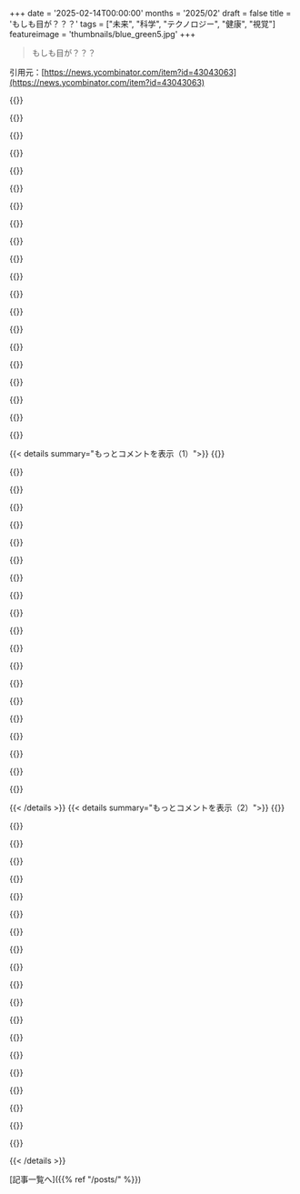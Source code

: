 +++
date = '2025-02-14T00:00:00'
months = '2025/02'
draft = false
title = 'もしも目が？？？'
tags = ["未来", "科学", "テクノロジー", "健康", "視覚"]
featureimage = 'thumbnails/blue_green5.jpg'
+++

> もしも目が？？？

引用元：[https://news.ycombinator.com/item?id=43043063](https://news.ycombinator.com/item?id=43043063)

{{<matomeQuote body="高校のCSの先生が、horseshoe crabの目について教えてくれたんだ。彼の話だと、目の視野より大きいものは見えないらしくて、小さい生物を食べるのに役立ってるみたい。Excelで神経ネットワークモデルを使った授業もあったよ。彼は本当に素晴らしい先生で、好奇心と洞察力を教えてくれた。" userName="p0w3n3d" createdAt="2025-02-14T12:36:45" color="#785bff">}}

{{<matomeQuote body="目の視野より大きいものが見えないって、ちょっと理解できないな。人間も、もし大きな均一に照らされた物体が目の前にあったら、見えなくなるのと同じじゃないの？" userName="pinoy420" createdAt="2025-02-14T13:27:31" color="">}}

{{<matomeQuote body="使ったモデルは、目に入るものが大きいと線に見えるって感じだった。目にフィットした物は色付けされて、大きい物はそうじゃなかった。Excelで神経ネットワークモデルを作ったみたいだけど、どこから持ってきたのか不思議。" userName="p0w3n3d" createdAt="2025-02-18T13:58:15" color="">}}

{{<matomeQuote body="物のエッジが見えるだけだったらどうなるか想像してみて。ほとんどの目は、網膜でエッジを検出してから信号が視覚皮質に届くんだ。" userName="davedx" createdAt="2025-02-14T13:45:37" color="#ff5733">}}

{{<matomeQuote body="彼の講義は、’目が全くない祖先から始めると仮定して’って感じ。 ’光に反応する細胞のシートだけがあった’って言うのは基本的すぎると思うけど、それにはいろんな要素が必要だよね。" userName="wolfhumble" createdAt="2025-02-14T10:51:24" color="#45d325">}}

{{<matomeQuote body="単細胞生物も光に反応することができて、光から離れたり近づいたりできる。signal cellのErythropsidiniumには、すでに’目’があるってさ: https://en.wikipedia.org/wiki/Erythropsidinium" userName="Gupie" createdAt="2025-02-14T12:49:23" color="">}}

{{<matomeQuote body="そうそう、単細胞生物でもすごく複雑な仕組みがあるんだよね。" userName="wolfhumble" createdAt="2025-02-14T13:04:25" color="">}}

{{<matomeQuote body="原始的な多細胞生物については、自信がないんだけど、原始的なシステムはこんなに複雑な経路が必要ないと思うんだ。ただ光感知細胞がシグナルを出せるだけで、中心神経系はいらないんじゃないかな。" userName="gchamonlive" createdAt="2025-02-14T12:23:48" color="#785bff">}}

{{<matomeQuote body="それは正しい。RhodopsinはGタンパク質共役受容体で、活性化されると細胞内のGタンパク質がいろいろな細胞過程を活性化したり抑制したりするよ。" userName="jhedwards" createdAt="2025-02-14T17:30:11" color="#ff5733">}}

{{<matomeQuote body="あなたの異議が何なのかよく分からないんだけど。進化を学ぶ時には始まりを選ばなくちゃ。’光感知のシートから目が進化する’って質問は特に重要だよ。" userName="stickfigure" createdAt="2025-02-14T15:49:51" color="#785bff">}}

{{<matomeQuote body="それについてはちょっと保留。少なくとも私の経験では、二種類の創造論者がいる。進化を否定するのが宗教的信念の核となっている人たち。このタイプは進化についての話を聞く気はないんじゃないかな。" userName="Verdex" createdAt="2025-02-14T16:12:19" color="">}}

{{<matomeQuote body="Creationistsは目が進化するのは無理だって主張するけど、Dawkinsはそれが間違いだって説明してるよ。目は進化の過程で形が変わる例としてよく取り上げられるから、特に無神論的な家庭で育った子に説明するのは理にかなってるね。" userName="tga_d" createdAt="2025-02-14T18:16:22" color="#ff5c5c">}}

{{<matomeQuote body="おいおい、簡単に考えないでくれ！そんなシンプルな動物はなくて、目を進化させるにはいろんなステップが必要だってことを忘れてるよ！" userName="hwillis" createdAt="2025-02-14T18:15:30" color="">}}

{{<matomeQuote body="他の感覚細胞もあるから、ちょっとした変異で光を感じることができるようになると思う。たとえば、ある種のヘビは熱を感じる細胞があって、それが目の進化の中間段階みたいだな。" userName="procaryote" createdAt="2025-02-14T11:44:34" color="">}}

{{<matomeQuote body="目がどう進化するかの議論は、感覚細胞を持ってるが目がない複雑な生物から始めるのが合理的だと思う。一気にすべてを説明する必要はないよ。" userName="procaryote" createdAt="2025-02-14T19:30:06" color="#785bff">}}

{{<matomeQuote body="その話は確か『The Blind Watchmaker』を基にしてるんだけど、進化の過程を説明するための例を使ってるだけだから、はっきりした始めと終わりは必要ないんだよ。" userName="flir" createdAt="2025-02-14T14:26:46" color="">}}

{{<matomeQuote body="目が進化するのは急な崖を登るのではなく、緩い坂道を上るようなものだと思う。" userName="hiccuphippo" createdAt="2025-02-14T15:49:45" color="">}}

{{<matomeQuote body="君の前提には賛同できないな。たとえば、神経信号は化学的なものが普通で、目を進化させるには既存のシステムを再利用することが大事なんだ。" userName="dekhn" createdAt="2025-02-14T18:08:29" color="#ff5733">}}

{{<matomeQuote body="光感受性の細胞が別の目的に役立つなら、神経系も自然とできるんじゃないかな。" userName="nurettin" createdAt="2025-02-15T06:19:17" color="">}}

{{<matomeQuote body="これは生物学より物理やCSに関わる質問だと思うけど、目の実験を生体全体に適用できるシミュレーターがいつできるんだろう？" userName="nomilk" createdAt="2025-02-14T02:46:05" color="">}}

{{< details summary="もっとコメントを表示（1）">}}
{{<matomeQuote body="実は今、そのシミュレーターを作ってるんだ。まだ全体の複雑さをモデル化するには遠いけど、簡単なバージョンはできる。最近、C Elegansの3Dモデルも作ったよ。" userName="MVissers" createdAt="2025-02-14T03:02:05" color="#45d325">}}

{{<matomeQuote body="面白いプロジェクトだけど、最初のシンプルなルール、果たして充分シンプルかな？親が持つ特性を受け付けるってルール、具体的にどんな特性を持つか、どうやって受け継がれるのか？このルールがほんとにシンプルか疑問だね。" userName="utkarsh858" createdAt="2025-02-14T03:14:46" color="">}}

{{<matomeQuote body="魚がNEATアルゴリズムで進化して、食べ物を探したり迷路を進む行動を身につけていくんだ。今のところ、草食と肉食の消化に関する遺伝子があって、それに基づいて行動が特定されるんだよ。エネルギーの減少や死亡プログラムも必要で、エネルギー源を確保しながら進化するって感じ。植物にも同様のシンプルなルールを使って進化を模倣してる。実験の結果、植物が樹木のようになってきてるのが面白いよ。" userName="MVissers" createdAt="2025-02-14T03:45:01" color="#785bff">}}

{{<matomeQuote body="植物が樹木になるシミュレーション、楽しみだな！もう一つ質問だけど、NEATアルゴリズムって自然選択を模倣してるの？それはどうやって？" userName="utkarsh858" createdAt="2025-02-15T09:43:12" color="#45d325">}}

{{<matomeQuote body="NEATの特長は神経ネットの形が変わることなんだ。2つの神経ネットのミックスもできるけど、まだ実装してないよ。このシミュレーションでは自然選択が自動で行われるから、食糧が限られていて、一番適応したものだけが生き残るよ。だから、いい性能の神経ネットが自分を複製して、小さな変異を生むんだ。NEATは固定構造の神経ネットと比べて特に優れてるのを見てきたよ。" userName="MVissers" createdAt="2025-02-18T00:04:02" color="#45d325">}}

{{<matomeQuote body="ソースが見られるの楽しみ！これにどれくらいの期間取り組んでるの？" userName="Douger" createdAt="2025-02-14T04:11:13" color="">}}

{{<matomeQuote body="すごいチャンネルだね！シェアしてくれてありがとう。" userName="asimpletune" createdAt="2025-02-14T09:15:48" color="">}}

{{<matomeQuote body="確かに多くのシミュレーションや進化が行われてきたけど、どれも不完全な世界モデルでやってるから、意味のある予測ができるかは疑問だね。昔、同僚がロボットを歩かせるために強化学習を使ったけど、物理シミュレーションのエラーを悪用して変な動きになっちゃったこともあったよ。" userName="pinkmuffinere" createdAt="2025-02-15T05:39:40" color="">}}

{{<matomeQuote body="機械学習は同じことを可能にするの？Microsoft MatterSim見てみて。" userName="crackalamoo" createdAt="2025-02-14T05:09:18" color="">}}

{{<matomeQuote body="それってNvidia Omniverseのことじゃない？" userName="_kidlike" createdAt="2025-02-14T05:58:27" color="">}}

{{<matomeQuote body="そう、それが目標だよ。一般的に機械学習は多くのNP困難問題を効率的に近似できるから、分子シミュレーションの場面では量子コンピュータの実用的な代替手段になるんじゃないかと思うよ。" userName="crackalamoo" createdAt="2025-02-14T06:10:20" color="#45d325">}}

{{<matomeQuote body="哲学的に見れば、法則が数学には適用されるかもしれないが、生物には当てはまらないとも言える。生物は目的論で説明されるからね。心臓は血液を循環させるためにあるし、寒冷地に住む生物が厚い毛を持っているからといって、厚い毛が寒冷地を示すわけじゃない。生態系によっては、他の動物がその役割を果たしていることもあるし、ニュージーランドでは鳥がその役割を担ってるものもある。生物学は純粋な帰納的科学にはなり得ないと思う。" userName="mathieuh" createdAt="2025-02-14T05:52:21" color="#38d3d3">}}

{{<matomeQuote body="筋肉や骨格をシミュレートする研究はこれまで多く行われているが、眼や視覚に焦点を当てることで本研究は面白いと思う。YouTubeにはシミュレーションに関する面白い動画がたくさんあるけど、ほとんどが2Dだったり大きな簡略化があるね。もし「リアルな」生物を進化させようとしたら、脳を無視しても複雑さが爆発的に増えるだろう。" userName="harry-wood" createdAt="2025-02-14T03:42:40" color="">}}

{{<matomeQuote body="純粋なダーヴィニズムでゼロから生物を進化させるのは難しいと思うけど、少し意味を緩めて、いくつかの要素を固定して他の要素だけを進化させることで、実現可能かもしれない。" userName="dsign" createdAt="2025-02-14T13:32:22" color="">}}

{{<matomeQuote body="同感だ、同じ作者の『Diaspora』も強く勧める。『Permutation City』よりも少しアクセスしやすいと思うよ。" userName="thrance" createdAt="2025-02-14T12:30:00" color="">}}

{{<matomeQuote body="Greg Eganの作品をアクセス可能と呼べるかは微妙だけど、”人間の観測が量子波動関数の崩壊を引き起こさなかったら？”ってテーマのスリリングな物語（Greg Egan：Quarantine）は、量子力学を“アクセス可能”にするものと同じと言えるかもね。Ted Chiangの物語も同様だ。" userName="teekert" createdAt="2025-02-14T13:16:24" color="#38d3d3">}}

{{<matomeQuote body="目の進化に関する面白い事実だけど、トンボの目の黒い斑点は追いかけている瞳孔ではなく、目の中のコラムを直接見ているだけなんだ。光を効率よくキャッチするから、黒く見えるんだよ。物理的な限界に近い効率も誇ってる。" userName="bglazer" createdAt="2025-02-14T02:09:43" color="#785bff">}}

{{<matomeQuote body="面白いのは、黒いのが瞳孔だからじゃなくて、複眼が働いている様子が見えるところなんだ。各レンズは狭い視野しか持たないから、観測者がその中にいる時だけ黒く見える。一方、人間の瞳孔は常に同じレンズだからどの角度からでも黒く見える。" userName="daemonologist" createdAt="2025-02-14T06:38:51" color="">}}

{{<matomeQuote body="人間の目はもっと大きいから、数センチの物に影ができるのは簡単だけど、半ミリ深さの物には難しいよね。" userName="boxed" createdAt="2025-02-14T09:14:49" color="">}}

{{<matomeQuote body="最近キャンプでヘッドライト使ったら、草の中に光るスポットがあって、最初はホタルかと思ったけど、調べたらクモの目の反射だった。たくさんのクモがいて写真が撮れなかったよ。複眼でも光は反射するんだけど、『銀色』になるんだ。" userName="wingspar" createdAt="2025-02-14T12:14:41" color="#ff33a1">}}


{{< /details >}}
{{< details summary="もっとコメントを表示（2）">}}
{{<matomeQuote body="みんなが当たり前だと思ってダウンボートしてるかもだけど、ドラゴンフライは赤い血がないから赤い目にはならないんだ。赤い目は脊椎動物の目の特徴だし、かすみを見ると血管の動く点が見えるのは赤血球のせいだよ。昆虫にはそのカラクリがないから、光を反射するものが前にないんだ。" userName="seszett" createdAt="2025-02-14T09:02:56" color="">}}

{{<matomeQuote body="他のコメントでも言われてるけど、これは効率的な光捕獲の物理的限界に近いね。小さいレンズは回折のぼやけを生むけど、角度解像度は良くなる。昆虫の複眼はこの法則に従ってるよ。" userName="bglazer" createdAt="2025-02-14T03:22:52" color="#785bff">}}

{{<matomeQuote body="でもドラゴンフライは最高の飛行能力を持ってるんだよね。" userName="bozhark" createdAt="2025-02-14T03:43:22" color="">}}

{{<matomeQuote body="スケーリングの法則じゃなくて、物理法則に従っているんだ。ドラゴンフライは入ってくる光の約99.7％を集めるよ。" userName="kadushka" createdAt="2025-02-14T03:20:25" color="#38d3d3">}}

{{<matomeQuote body="捕光が強すぎて、シュワルツフライ半径の裏側からも光は逃げられない。" userName="zelphirkalt" createdAt="2025-02-14T09:28:22" color="">}}

{{<matomeQuote body="その意見に賛成だけど、単なるシミュレーションと比べると、特定の現象を説明するモデルだと思うんだ。２つの異なるタイプの目の『出現』について、特定のタスクのセットでモデル化されるんだよ。それを比べることで、進化生物学のあまり明確でない証拠とどう比較できるか見えるかも。" userName="nxobject" createdAt="2025-02-14T11:47:30" color="">}}

{{<matomeQuote body="後者については、もちろん物理学のようにテストはできないから、それだけが手に入るんだ。適切な問いは、それが完全に無駄か、どこかで役に立つかってことかな。" userName="wruza" createdAt="2025-02-14T05:30:00" color="">}}

{{<matomeQuote body="いやー、1つの光受容体が何かから進化したんじゃないかって思ってたから、タイトルが’ゼロから’に相応しいものになるとは思ってなかったよ。" userName="utkarsh858" createdAt="2025-02-14T03:18:34" color="">}}

{{<matomeQuote body="今は戻ってきたよ、迅速なミラーほんと感謝！" userName="kpush" createdAt="2025-02-14T04:28:10" color="#45d325">}}

{{<matomeQuote body="著者だけど、質問があったら喜んで答えるよ！" userName="aryoung1" createdAt="2025-02-14T13:51:48" color="">}}

{{<matomeQuote body="このブログの最後に話してるけど、目新しい目や視覚システムを発見するのが主な目標なんだ。例えば、火星のような環境に動物を置くと、どんな目が進化するかって考えてる。人間が作り出せる目しか進化させないって制約なら、新しいカメラやアルゴリズムが生まれる可能性もある。一応、生物的な視覚を再現しようとしてるけど、人工視覚にも応用するつもりなんだ。" userName="aryoung1" createdAt="2025-02-14T14:37:17" color="#785bff">}}

{{<matomeQuote body="それもそうで、興味のある分野でもあるんだ。もっとセンサーのパラメータを増やすと進化可能な動物の数がぐっと増えるけど、同時に問題も難しくなる。うちの動物は単純な球体だから、もっといろんな要素をモデリングするのも面白いと思う！" userName="aryoung1" createdAt="2025-02-14T18:21:11" color="">}}

{{<matomeQuote body="『超敏感なオンオフスイッチがアホロートルの四肢再生を助ける』からの引用<br>「興味深いのは、このミューラー細胞が魚の網膜を再生させることが知られていることだ」" userName="westurner" createdAt="2025-02-14T04:51:36" color="">}}

{{<matomeQuote body="これが実際に機能するなら、他にもたくさんの不変量を証明しないといけないし、目の進化と同時に光データを解釈するメカニズムが必要だと思う。っていうのも、本当の進化って、進化論的な報酬や選択のシステムがあるわけじゃないから、リアルな生物学とは全く違うんだよね。" userName="fschuett" createdAt="2025-02-14T10:09:34" color="#ff33a1">}}

{{<matomeQuote body="『On the Origin of Species』を読んだ方がいいよ。彼は君の反論には全部対処してるし、そもそもダーウィンは目に関して問題を抱えてなかったんだ。これはクリエイショニストが言ってるだけ。" userName="boxed" createdAt="2025-02-14T12:48:26" color="#38d3d3">}}

{{<matomeQuote body="特に異議がある部分を読むのは面白そうだね。ダーウィンがどの反論に対処したか、どこに書いてあるのか知りたいな。ダーウィンの遺伝の理解、例えばパジェネシスに関しては間違ってたし、『On the Origin of Species』を持ち出すだけじゃ全然足りないよ。" userName="wolfhumble" createdAt="2025-02-14T14:01:00" color="">}}

{{<matomeQuote body="彼は今日でもクリエイショニストが使っている反論を長々と解体しているよ。クリエイショニストたちは『On the Origin of Species』を実際に読んだのか、常々疑問に思っている。いや、当時はメカニズムが理解されていなかったけど、それは関係ないし、『Origin of Species』でもあまり触れられてないことだ。" userName="boxed" createdAt="2025-02-14T15:17:12" color="#ff5c5c">}}

{{<matomeQuote body="これについてはAppleが悪いね。彼らの動画がPiPから飛び出すのを防ぐために3rdパーティのウェブビューを補正するのは楽しくない。" userName="d0100" createdAt="2025-02-14T03:05:39" color="">}}

{{<matomeQuote body="ウェブサイトの管理者へ：<br>動画タグに`playsinline`属性を追加してください。" userName="jer0me" createdAt="2025-02-14T05:02:09" color="">}}

{{<matomeQuote body="これは興味深いね。目が単一の光受容体から進化してきたアイデアの視覚化は、実際に生物学でよく聞く話だけど、こうするとより具体的に実感できるよ。" userName="IOUnix" createdAt="2025-02-14T01:58:25" color="#ff33a1">}}


{{< /details >}}


[記事一覧へ]({{% ref "/posts/" %}})
